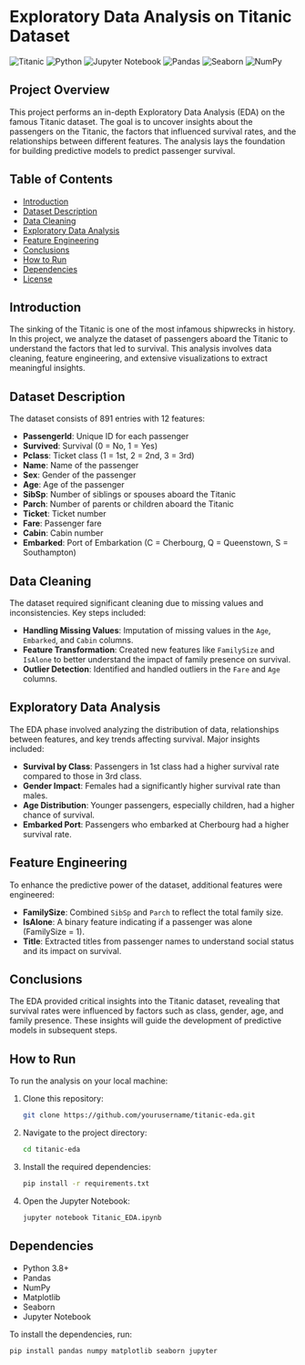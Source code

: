 
# Exploratory Data Analysis on Titanic Dataset

![Titanic](https://img.shields.io/badge/dataset-Titanic-blue)
![Python](https://img.shields.io/badge/Python-3.8+-green)
![Jupyter Notebook](https://img.shields.io/badge/Tools-Jupyter%20Notebook-orange)
![Pandas](https://img.shields.io/badge/Library-Pandas-yellow)
![Seaborn](https://img.shields.io/badge/Library-Seaborn-lightblue)
![NumPy](https://img.shields.io/badge/Library-NumPy-lightblue)


## Project Overview

This project performs an in-depth Exploratory Data Analysis (EDA) on the famous Titanic dataset. The goal is to uncover insights about the passengers on the Titanic, the factors that influenced survival rates, and the relationships between different features. The analysis lays the foundation for building predictive models to predict passenger survival.

## Table of Contents

- [Introduction](#introduction)
- [Dataset Description](#dataset-description)
- [Data Cleaning](#data-cleaning)
- [Exploratory Data Analysis](#exploratory-data-analysis)
- [Feature Engineering](#feature-engineering)
- [Conclusions](#conclusions)
- [How to Run](#how-to-run)
- [Dependencies](#dependencies)
- [License](#license)

## Introduction

The sinking of the Titanic is one of the most infamous shipwrecks in history. In this project, we analyze the dataset of passengers aboard the Titanic to understand the factors that led to survival. This analysis involves data cleaning, feature engineering, and extensive visualizations to extract meaningful insights.

## Dataset Description

The dataset consists of 891 entries with 12 features:

- **PassengerId**: Unique ID for each passenger
- **Survived**: Survival (0 = No, 1 = Yes)
- **Pclass**: Ticket class (1 = 1st, 2 = 2nd, 3 = 3rd)
- **Name**: Name of the passenger
- **Sex**: Gender of the passenger
- **Age**: Age of the passenger
- **SibSp**: Number of siblings or spouses aboard the Titanic
- **Parch**: Number of parents or children aboard the Titanic
- **Ticket**: Ticket number
- **Fare**: Passenger fare
- **Cabin**: Cabin number
- **Embarked**: Port of Embarkation (C = Cherbourg, Q = Queenstown, S = Southampton)

## Data Cleaning

The dataset required significant cleaning due to missing values and inconsistencies. Key steps included:

- **Handling Missing Values**: Imputation of missing values in the `Age`, `Embarked`, and `Cabin` columns.
- **Feature Transformation**: Created new features like `FamilySize` and `IsAlone` to better understand the impact of family presence on survival.
- **Outlier Detection**: Identified and handled outliers in the `Fare` and `Age` columns.

## Exploratory Data Analysis

The EDA phase involved analyzing the distribution of data, relationships between features, and key trends affecting survival. Major insights included:

- **Survival by Class**: Passengers in 1st class had a higher survival rate compared to those in 3rd class.
- **Gender Impact**: Females had a significantly higher survival rate than males.
- **Age Distribution**: Younger passengers, especially children, had a higher chance of survival.
- **Embarked Port**: Passengers who embarked at Cherbourg had a higher survival rate.

## Feature Engineering

To enhance the predictive power of the dataset, additional features were engineered:

- **FamilySize**: Combined `SibSp` and `Parch` to reflect the total family size.
- **IsAlone**: A binary feature indicating if a passenger was alone (FamilySize = 1).
- **Title**: Extracted titles from passenger names to understand social status and its impact on survival.

## Conclusions

The EDA provided critical insights into the Titanic dataset, revealing that survival rates were influenced by factors such as class, gender, age, and family presence. These insights will guide the development of predictive models in subsequent steps.

## How to Run

To run the analysis on your local machine:

1. Clone this repository:
    ```bash
    git clone https://github.com/yourusername/titanic-eda.git
    ```
2. Navigate to the project directory:
    ```bash
    cd titanic-eda
    ```
3. Install the required dependencies:
    ```bash
    pip install -r requirements.txt
    ```
4. Open the Jupyter Notebook:
    ```bash
    jupyter notebook Titanic_EDA.ipynb
    ```

## Dependencies

- Python 3.8+
- Pandas
- NumPy
- Matplotlib
- Seaborn
- Jupyter Notebook

To install the dependencies, run:
```bash
pip install pandas numpy matplotlib seaborn jupyter





